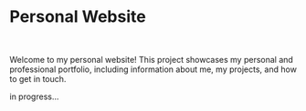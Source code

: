 <h1>Personal Website</h1> <br/>
<p> Welcome to my personal website! This project showcases my personal and professional portfolio, including information about me, my projects, and how to get in touch.</p>

in progress...
